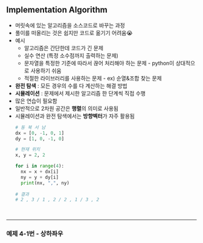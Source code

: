 ## Implementation Algorithm
 
- 머릿속에 있는 알고리즘을 소스코드로 바꾸는 과정 
- 풀이를 떠올리는 것은 쉽지만 코드로 옮기기 어려움😭
- 예시 
  - 알고리즘은 간단한데 코드가 긴 문제 
  - 실수 연산 (특정 소수점까지 출력하는 문제) 
  - 문자열을 특정한 기준에 따라서 끊어 처리해야 하는 문제 - python이 상대적으로 사용하기 쉬움
  - 적절한 라이브러리를 사용하는 문제 - ex) 순열&조합 찾는 문제 
- **완전 탐색** : 모든 경우의 수를 다 계산하는 해결 방법 
- **시뮬레이션** : 문제에서 제시한 알고리즘 한 단계씩 직접 수행
- 많은 연습이 필요함 
- 일반적으로 2차원 공간은 **행렬**의 의미로 사용됨 
- 시뮬레이션과 완전 탐색에서는 **방향벡터**가 자주 활용됨 
  ```python 
  # 동 북 서 남 
  dx = [0, -1, 0, 1]
  dy = [1, 0, -1, 0] 
  
  # 현재 위치 
  x, y = 2, 2
  
  for i in range(4):
    nx = x + dx[i]
    ny = y + dy[i]
    print(nx, ",", ny) 
    
  # 결과 
  # 2 , 3 / 1 , 2 / 2 , 1 / 3 , 2
  ```


</br>

*** 

### 예제 4-1번 - 상하좌우
```python

```
